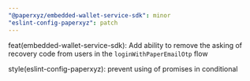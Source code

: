 ```yaml
---
"@paperxyz/embedded-wallet-service-sdk": minor
"eslint-config-paperxyz": patch
---
```


feat(embedded-wallet-service-sdk): Add ability to remove the asking of recovery code from users in the `loginWithPaperEmailOtp` flow

style(eslint-config-paperxyz): prevent using of promises in conditional
